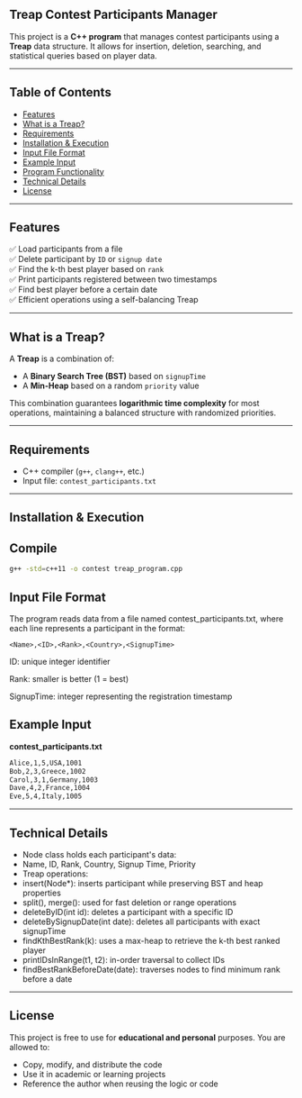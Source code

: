 ## Treap Contest Participants Manager

This project is a **C++ program** that manages contest participants using a **Treap** data structure. It allows for insertion, deletion, searching, and statistical queries based on player data.

---

##  Table of Contents

- [Features](#-features)
- [What is a Treap?](#-what-is-a-treap)
- [Requirements](#-requirements)
- [Installation & Execution](#-installation--execution)
- [Input File Format](#-input-file-format)
- [Example Input](#-example-input)
- [Program Functionality](#-program-functionality)
- [Technical Details](#-technical-details)
- [License](#-license)

---

##  Features

✅ Load participants from a file  
✅ Delete participant by `ID` or `signup date`  
✅ Find the k-th best player based on `rank`  
✅ Print participants registered between two timestamps  
✅ Find best player before a certain date  
✅ Efficient operations using a self-balancing Treap

---

##  What is a Treap?

A **Treap** is a combination of:

- A **Binary Search Tree (BST)** based on `signupTime`
- A **Min-Heap** based on a random `priority` value

This combination guarantees **logarithmic time complexity** for most operations, maintaining a balanced structure with randomized priorities.

---

##  Requirements

- C++ compiler (`g++`, `clang++`, etc.)
- Input file: `contest_participants.txt`

---

##  Installation & Execution

## Compile

```bash
g++ -std=c++11 -o contest treap_program.cpp
```
##  Input File Format
The program reads data from a file named contest_participants.txt, where each line represents a participant in the format:
```text
<Name>,<ID>,<Rank>,<Country>,<SignupTime>
```
ID: unique integer identifier

Rank: smaller is better (1 = best)

SignupTime: integer representing the registration timestamp
##  Example Input
**contest_participants.txt**
```bash
Alice,1,5,USA,1001
Bob,2,3,Greece,1002
Carol,3,1,Germany,1003
Dave,4,2,France,1004
Eve,5,4,Italy,1005
```
---
## Technical Details
- Node class holds each participant's data:
- Name, ID, Rank, Country, Signup Time, Priority
- Treap operations:
- insert(Node*): inserts participant while preserving BST and heap properties
- split(), merge(): used for fast deletion or range operations
- deleteByID(int id): deletes a participant with a specific ID
- deleteBySignupDate(int date): deletes all participants with exact signupTime
- findKthBestRank(k): uses a max-heap to retrieve the k-th best ranked player
- printIDsInRange(t1, t2): in-order traversal to collect IDs
- findBestRankBeforeDate(date): traverses nodes to find minimum rank before a date
---
##  License
This project is free to use for **educational and personal** purposes. You are allowed to:

- Copy, modify, and distribute the code
- Use it in academic or learning projects
- Reference the author when reusing the logic or code
